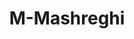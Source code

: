 ---
title: M-Mashreghi
github: https://github.com/M-Mashreghi
mode: dark
transition: 1s
score: 75.1
archetype:
- Github Wrapped
---